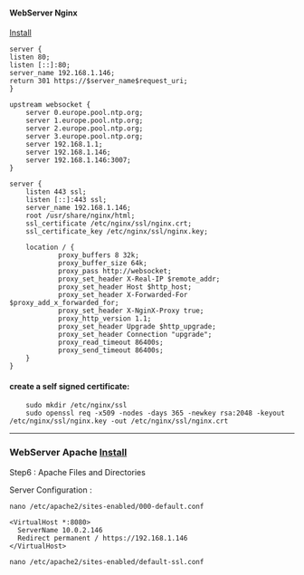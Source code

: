 #### WebServer Nginx
[Install](https://www.digitalocean.com/community/tutorials/how-to-install-nginx-on-debian-10)

```
server {
listen 80;
listen [::]:80;
server_name 192.168.1.146;
return 301 https://$server_name$request_uri;
}

upstream websocket {
    server 0.europe.pool.ntp.org;
    server 1.europe.pool.ntp.org;
    server 2.europe.pool.ntp.org;
    server 3.europe.pool.ntp.org;
    server 192.168.1.1;
    server 192.168.1.146;
    server 192.168.1.146:3007;
}

server {
    listen 443 ssl;
    listen [::]:443 ssl;
    server_name 192.168.1.146;
    root /usr/share/nginx/html;
    ssl_certificate /etc/nginx/ssl/nginx.crt;
    ssl_certificate_key /etc/nginx/ssl/nginx.key;    

    location / {
            proxy_buffers 8 32k;
            proxy_buffer_size 64k;
            proxy_pass http://websocket;
            proxy_set_header X-Real-IP $remote_addr;
            proxy_set_header Host $http_host;
            proxy_set_header X-Forwarded-For $proxy_add_x_forwarded_for;
            proxy_set_header X-NginX-Proxy true;
            proxy_http_version 1.1;
            proxy_set_header Upgrade $http_upgrade;
            proxy_set_header Connection "upgrade";
            proxy_read_timeout 86400s;
            proxy_send_timeout 86400s;
    }
}

```
#### create a self signed certificate:
```
    sudo mkdir /etc/nginx/ssl
    sudo openssl req -x509 -nodes -days 365 -newkey rsa:2048 -keyout /etc/nginx/ssl/nginx.key -out /etc/nginx/ssl/nginx.crt
```

---


### WebServer Apache [Install](https://www.digitalocean.com/community/tutorials/how-to-install-the-apache-web-server-on-debian-11)
Step6 : Apache Files and Directories


Server Configuration :
```
nano /etc/apache2/sites-enabled/000-default.conf 
```
```
<VirtualHost *:8080>
  ServerName 10.0.2.146
  Redirect permanent / https://192.168.1.146
</VirtualHost>
```

```
nano /etc/apache2/sites-enabled/default-ssl.conf
```
